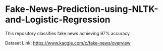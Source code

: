 # Fake-News-Prediction-using-NLTK-and-Logistic-Regression
This repository classifies fake news achieving 97% accuracy

Dataset Link: https://www.kaggle.com/c/fake-news/overview
